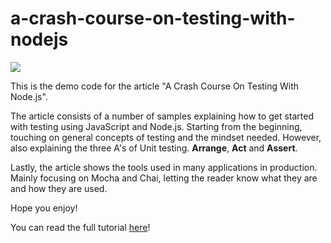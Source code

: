 # a-crash-course-on-testing-with-nodejs

![](https://cdn-images-1.medium.com/max/2000/1*xb953KRkHolnT1uPk6kM8Q.jpeg)

This is the demo code for the article "A Crash Course On Testing With Node.js".

The article consists of a number of samples explaining how to get started with testing using JavaScript and Node.js. Starting from the beginning, touching on general concepts of testing and the mindset needed. However, also explaining the three A's of Unit testing. **Arrange**, **Act** and **Assert**.

Lastly, the article shows the tools used in many applications in production. Mainly focusing on Mocha and Chai, letting the reader know what they are and how they are used.

Hope you enjoy!

You can read the full tutorial [here](https://hackernoon.com/a-crash-course-on-testing-with-node-js-6c7428d3da02)!